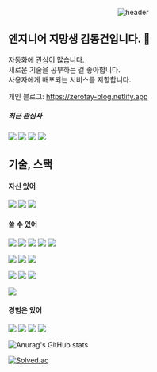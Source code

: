 <div align="center"> 
  
 ![header](https://capsule-render.vercel.app/api?type=waving&color=008000&height=150&section=header&text=🚵🏽끝까지_가면_다_이긴다🚵🏽&fontColor=ffffff&fontSize=50&animation=fadeIn)
</div>


## 엔지니어 지망생 김동건입니다. 👋
자동화에 관심이 많습니다.  
새로운 기술을 공부하는 걸 좋아합니다.  
사용자에게 배포되는 서비스를 지향합니다.  

개인 블로그: https://zerotay-blog.netlify.app  

##### 최근 관심사 
<img src="https://img.shields.io/badge/vim-019733?style=for-the-badge&logo=vim&logoColor=white"> <img src="https://img.shields.io/badge/obsidian-7C3AED?style=for-the-badge&logo=obsidian&logoColor=white">
<img src="https://img.shields.io/badge/Rust-000000?style=for-the-badge&logo=rust&logoColor=white">
<img src="https://img.shields.io/badge/kubernetes-326CE5?style=for-the-badge&logo=kubernetes&logoColor=white">


## 기술, 스택

#### 자신 있어
<img src="https://img.shields.io/badge/Python-3776AB?style=for-the-badge&logo=Python&logoColor=white"> <img src="https://img.shields.io/badge/Docker-2496ED?style=for-the-badge&logo=docker&logoColor=white">
<img src="https://img.shields.io/badge/git-F05032?style=for-the-badge&logo=git&logoColor=white"> 

#### 쓸 수 있어
<img src="https://img.shields.io/badge/github-181717?style=for-the-badge&logo=github&logoColor=white"> <img src="https://img.shields.io/badge/aws-232F3E?style=for-the-badge&logo=aws&logoColor=white">
<img src="https://img.shields.io/badge/prometheus-E6522C?style=for-the-badge&logo=prometheus&logoColor=white">
<img src="https://img.shields.io/badge/grafana-F46800?style=for-the-badge&logo=grafana&logoColor=white">
<img src="https://img.shields.io/badge/kubernetes-326CE5?style=for-the-badge&logo=kubernetes&logoColor=white">


<img src="https://img.shields.io/badge/JAVA-007396?style=for-the-badge&logo=java&logoColor=white"> <img src="https://img.shields.io/badge/springboot-6DB33F?style=for-the-badge&logo=springboot&logoColor=white">
<img src="https://img.shields.io/badge/MySQL-4479A1?style=for-the-badge&logo=MySQL&logoColor=white">

<img src="https://img.shields.io/badge/react-61DAFB?style=for-the-badge&logo=react&logoColor=white"> <img src="https://img.shields.io/badge/vue.js-3178C6?style=for-the-badge&logo=vuedotjs&logoColor=white">
<img src="https://img.shields.io/badge/typescript-4FC08D?style=for-the-badge&logo=typescript&logoColor=white">

<img src="https://img.shields.io/badge/PyTorch-EE4C2C?style=for-the-badge&logo=pytorch&logoColor=white">

#### 경험은 있어
<img src="https://img.shields.io/badge/Eclipse-2C2255?style=for-the-badge&logo=Eclipse%20IDE&logoColor=white"> <img src="https://img.shields.io/badge/Oracle-F80000?style=for-the-badge&logo=Oracle&logoColor=white">
<img src="https://img.shields.io/badge/Rust-000000?style=for-the-badge&logo=rust&logoColor=white">
<img src="https://img.shields.io/badge/C-A8B9CC?style=for-the-badge&logo=c&logoColor=white">






<!--
**Zerotay/Zerotay** is a ✨ _special_ ✨ repository because its `README.md` (this file) appears on your GitHub profile.

Here are some ideas to get you started:

- 🔭 I’m currently working on ...
- 🌱 I’m currently learning ...
- 👯 I’m looking to collaborate on ...
- 🤔 I’m looking for help with ...
- 💬 Ask me about ...
- 📫 How to reach me: ...
- 😄 Pronouns: ...
- ⚡ Fun fact: ...
-->
![Anurag's GitHub stats](https://github-readme-stats.vercel.app/api?username=Zerotay&show_icons=true&theme=vue-dark)

[![Solved.ac](http://mazassumnida.wtf/api/v2/generate_badge?boj=zerogun1000)](https://solved.ac/zerogun1000)
